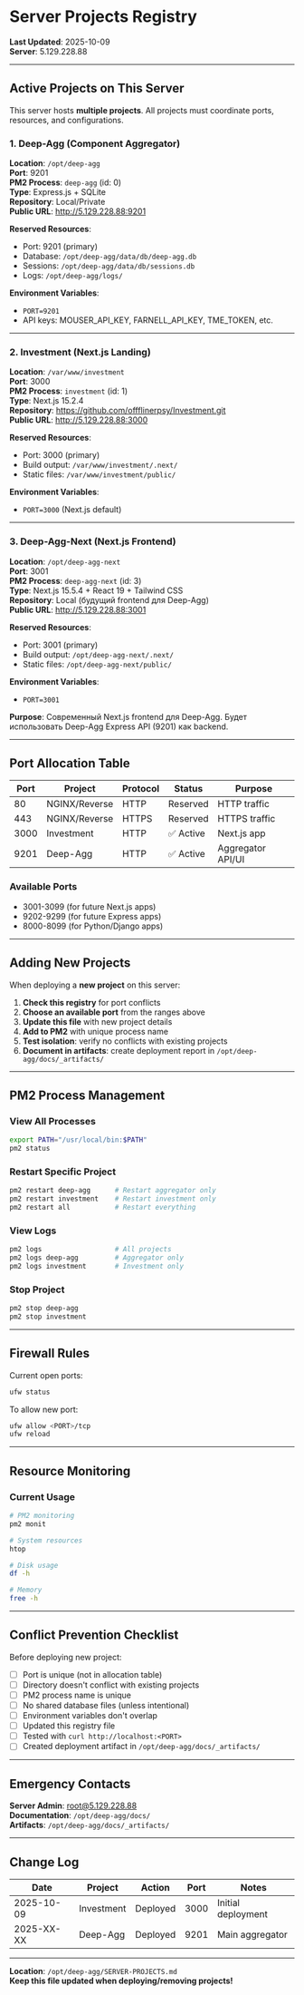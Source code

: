 # Server Projects Registry

**Last Updated**: 2025-10-09  
**Server**: 5.129.228.88

---

## Active Projects on This Server

This server hosts **multiple projects**. All projects must coordinate ports, resources, and configurations.

### 1. Deep-Agg (Component Aggregator)

**Location**: `/opt/deep-agg`  
**Port**: 9201  
**PM2 Process**: `deep-agg` (id: 0)  
**Type**: Express.js + SQLite  
**Repository**: Local/Private  
**Public URL**: http://5.129.228.88:9201

**Reserved Resources**:
- Port: 9201 (primary)
- Database: `/opt/deep-agg/data/db/deep-agg.db`
- Sessions: `/opt/deep-agg/data/db/sessions.db`
- Logs: `/opt/deep-agg/logs/`

**Environment Variables**:
- `PORT=9201`
- API keys: MOUSER_API_KEY, FARNELL_API_KEY, TME_TOKEN, etc.

---

### 2. Investment (Next.js Landing)

**Location**: `/var/www/investment`  
**Port**: 3000  
**PM2 Process**: `investment` (id: 1)  
**Type**: Next.js 15.2.4  
**Repository**: https://github.com/offflinerpsy/Investment.git  
**Public URL**: http://5.129.228.88:3000

**Reserved Resources**:
- Port: 3000 (primary)
- Build output: `/var/www/investment/.next/`
- Static files: `/var/www/investment/public/`

**Environment Variables**:
- `PORT=3000` (Next.js default)

---

### 3. Deep-Agg-Next (Next.js Frontend)

**Location**: `/opt/deep-agg-next`  
**Port**: 3001  
**PM2 Process**: `deep-agg-next` (id: 3)  
**Type**: Next.js 15.5.4 + React 19 + Tailwind CSS  
**Repository**: Local (будущий frontend для Deep-Agg)  
**Public URL**: http://5.129.228.88:3001

**Reserved Resources**:
- Port: 3001 (primary)
- Build output: `/opt/deep-agg-next/.next/`
- Static files: `/opt/deep-agg-next/public/`

**Environment Variables**:
- `PORT=3001`

**Purpose**: Современный Next.js frontend для Deep-Agg. Будет использовать Deep-Agg Express API (9201) как backend.

---

## Port Allocation Table

| Port | Project       | Protocol | Status | Purpose              |
|------|---------------|----------|--------|----------------------|
| 80   | NGINX/Reverse | HTTP     | Reserved | HTTP traffic        |
| 443  | NGINX/Reverse | HTTPS    | Reserved | HTTPS traffic       |
| 3000 | Investment    | HTTP     | ✅ Active | Next.js app         |
| 9201 | Deep-Agg      | HTTP     | ✅ Active | Aggregator API/UI   |

### Available Ports
- 3001-3099 (for future Next.js apps)
- 9202-9299 (for future Express apps)
- 8000-8099 (for Python/Django apps)

---

## Adding New Projects

When deploying a **new project** on this server:

1. **Check this registry** for port conflicts
2. **Choose an available port** from the ranges above
3. **Update this file** with new project details
4. **Add to PM2** with unique process name
5. **Test isolation**: verify no conflicts with existing projects
6. **Document in artifacts**: create deployment report in `/opt/deep-agg/docs/_artifacts/`

---

## PM2 Process Management

### View All Processes
```bash
export PATH="/usr/local/bin:$PATH"
pm2 status
```

### Restart Specific Project
```bash
pm2 restart deep-agg      # Restart aggregator only
pm2 restart investment    # Restart investment only
pm2 restart all           # Restart everything
```

### View Logs
```bash
pm2 logs                  # All projects
pm2 logs deep-agg         # Aggregator only
pm2 logs investment       # Investment only
```

### Stop Project
```bash
pm2 stop deep-agg
pm2 stop investment
```

---

## Firewall Rules

Current open ports:
```bash
ufw status
```

To allow new port:
```bash
ufw allow <PORT>/tcp
ufw reload
```

---

## Resource Monitoring

### Current Usage
```bash
# PM2 monitoring
pm2 monit

# System resources
htop

# Disk usage
df -h

# Memory
free -h
```

---

## Conflict Prevention Checklist

Before deploying new project:

- [ ] Port is unique (not in allocation table)
- [ ] Directory doesn't conflict with existing projects
- [ ] PM2 process name is unique
- [ ] No shared database files (unless intentional)
- [ ] Environment variables don't overlap
- [ ] Updated this registry file
- [ ] Tested with `curl http://localhost:<PORT>`
- [ ] Created deployment artifact in `/opt/deep-agg/docs/_artifacts/`

---

## Emergency Contacts

**Server Admin**: root@5.129.228.88  
**Documentation**: `/opt/deep-agg/docs/`  
**Artifacts**: `/opt/deep-agg/docs/_artifacts/`

---

## Change Log

| Date       | Project    | Action   | Port | Notes                  |
|------------|------------|----------|------|------------------------|
| 2025-10-09 | Investment | Deployed | 3000 | Initial deployment     |
| 2025-XX-XX | Deep-Agg   | Deployed | 9201 | Main aggregator        |

---

**Location**: `/opt/deep-agg/SERVER-PROJECTS.md`  
**Keep this file updated when deploying/removing projects!**
